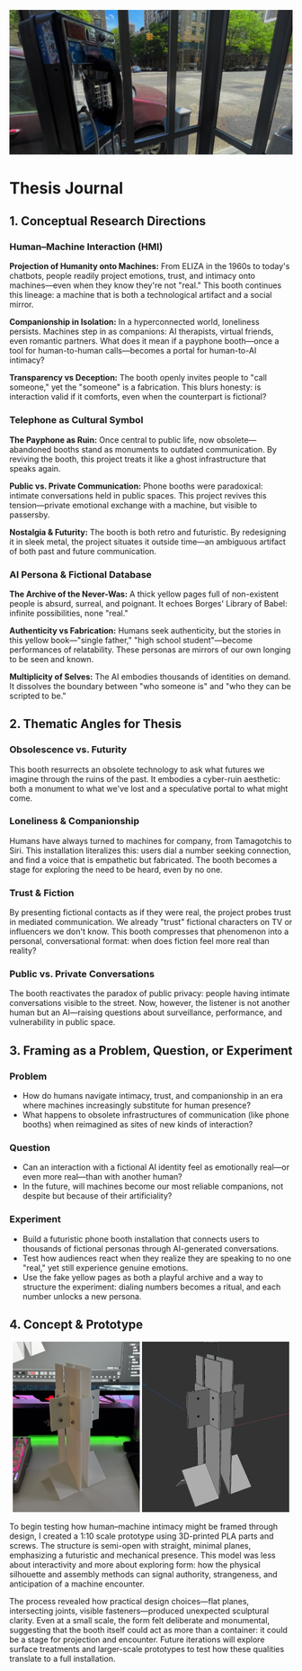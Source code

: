 ![Header Image](documentation/image/header.jpg)

# Thesis Journal

## 1. Conceptual Research Directions

### Human–Machine Interaction (HMI)

**Projection of Humanity onto Machines:** From ELIZA in the 1960s to today's chatbots, people readily project emotions, trust, and intimacy onto machines—even when they know they're not "real." This booth continues this lineage: a machine that is both a technological artifact and a social mirror.

**Companionship in Isolation:** In a hyperconnected world, loneliness persists. Machines step in as companions: AI therapists, virtual friends, even romantic partners. What does it mean if a payphone booth—once a tool for human-to-human calls—becomes a portal for human-to-AI intimacy?

**Transparency vs Deception:** The booth openly invites people to "call someone," yet the "someone" is a fabrication. This blurs honesty: is interaction valid if it comforts, even when the counterpart is fictional?

### Telephone as Cultural Symbol

**The Payphone as Ruin:** Once central to public life, now obsolete—abandoned booths stand as monuments to outdated communication. By reviving the booth, this project treats it like a ghost infrastructure that speaks again.

**Public vs. Private Communication:** Phone booths were paradoxical: intimate conversations held in public spaces. This project revives this tension—private emotional exchange with a machine, but visible to passersby.

**Nostalgia & Futurity:** The booth is both retro and futuristic. By redesigning it in sleek metal, the project situates it outside time—an ambiguous artifact of both past and future communication.

### AI Persona & Fictional Database

**The Archive of the Never-Was:** A thick yellow pages full of non-existent people is absurd, surreal, and poignant. It echoes Borges' Library of Babel: infinite possibilities, none "real."

**Authenticity vs Fabrication:** Humans seek authenticity, but the stories in this yellow book—"single father," "high school student"—become performances of relatability. These personas are mirrors of our own longing to be seen and known.

**Multiplicity of Selves:** The AI embodies thousands of identities on demand. It dissolves the boundary between "who someone is" and "who they can be scripted to be."

## 2. Thematic Angles for Thesis

### Obsolescence vs. Futurity

This booth resurrects an obsolete technology to ask what futures we imagine through the ruins of the past. It embodies a cyber-ruin aesthetic: both a monument to what we've lost and a speculative portal to what might come.

### Loneliness & Companionship

Humans have always turned to machines for company, from Tamagotchis to Siri. This installation literalizes this: users dial a number seeking connection, and find a voice that is empathetic but fabricated. The booth becomes a stage for exploring the need to be heard, even by no one.

### Trust & Fiction

By presenting fictional contacts as if they were real, the project probes trust in mediated communication. We already "trust" fictional characters on TV or influencers we don't know. This booth compresses that phenomenon into a personal, conversational format: when does fiction feel more real than reality?

### Public vs. Private Conversations

The booth reactivates the paradox of public privacy: people having intimate conversations visible to the street. Now, however, the listener is not another human but an AI—raising questions about surveillance, performance, and vulnerability in public space.

## 3. Framing as a Problem, Question, or Experiment

### Problem

- How do humans navigate intimacy, trust, and companionship in an era where machines increasingly substitute for human presence?
- What happens to obsolete infrastructures of communication (like phone booths) when reimagined as sites of new kinds of interaction?

### Question

- Can an interaction with a fictional AI identity feel as emotionally real—or even more real—than with another human?
- In the future, will machines become our most reliable companions, not despite but because of their artificiality?

### Experiment

- Build a futuristic phone booth installation that connects users to thousands of fictional personas through AI-generated conversations.
- Test how audiences react when they realize they are speaking to no one "real," yet still experience genuine emotions.
- Use the fake yellow pages as both a playful archive and a way to structure the experiment: dialing numbers becomes a ritual, and each number unlocks a new persona.

## 4. Concept & Prototype

<div align="center">
  <img src="documentation/image/prototype%2001.jpg" alt="Prototype 01" width="45%">
  <img src="documentation/image/prototype%2002.png" alt="Prototype 02" width="52%">
</div>

To begin testing how human–machine intimacy might be framed through design, I created a 1:10 scale prototype using 3D-printed PLA parts and screws. The structure is semi-open with straight, minimal planes, emphasizing a futuristic and mechanical presence. This model was less about interactivity and more about exploring form: how the physical silhouette and assembly methods can signal authority, strangeness, and anticipation of a machine encounter.

The process revealed how practical design choices—flat planes, intersecting joints, visible fasteners—produced unexpected sculptural clarity. Even at a small scale, the form felt deliberate and monumental, suggesting that the booth itself could act as more than a container: it could be a stage for projection and encounter. Future iterations will explore surface treatments and larger-scale prototypes to test how these qualities translate to a full installation.